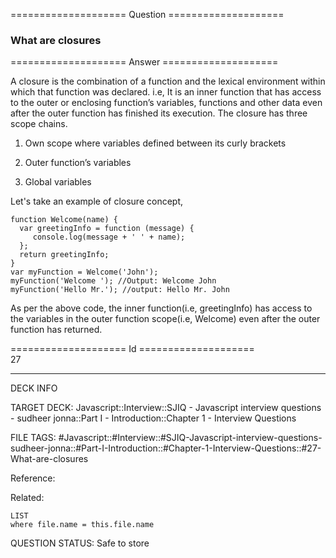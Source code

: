 ==================== Question ====================  

### What are closures  

==================== Answer ====================  

A closure is the combination of a function and the lexical environment within which that function was declared. i.e, It is an inner function that has access to the outer or enclosing function’s variables, functions and other data even after the outer function has finished its execution. The closure has three scope chains.

1. Own scope where variables defined between its curly brackets

2. Outer function’s variables

3. Global variables

Let's take an example of closure concept,

<!-- codeblock-start -->
<pre><code class="hljs language-javascript"><span class="hljs-keyword">function</span> <span class="hljs-title function_">Welcome</span>(<span class="hljs-params">name</span>) {
  <span class="hljs-keyword">var</span> greetingInfo = <span class="hljs-keyword">function</span> (<span class="hljs-params">message</span>) {
     <span class="hljs-variable language_">console</span>.<span class="hljs-title function_">log</span>(message + <span class="hljs-string">' '</span> + name);
  };
  <span class="hljs-keyword">return</span> greetingInfo;
}
<span class="hljs-keyword">var</span> myFunction = <span class="hljs-title class_">Welcome</span>(<span class="hljs-string">'John'</span>);
<span class="hljs-title function_">myFunction</span>(<span class="hljs-string">'Welcome '</span>); <span class="hljs-comment">//Output: Welcome John</span>
<span class="hljs-title function_">myFunction</span>(<span class="hljs-string">'Hello Mr.'</span>); <span class="hljs-comment">//output: Hello Mr. John</span>
</code></pre>
<!-- codeblock-end -->

As per the above code, the inner function(i.e, greetingInfo) has access to the variables in the outer function scope(i.e, Welcome) even after the outer function has returned.

==================== Id ====================  
27

---

DECK INFO

TARGET DECK: Javascript::Interview::SJIQ - Javascript interview questions - sudheer jonna::Part I - Introduction::Chapter 1 - Interview Questions

FILE TAGS: #Javascript::#Interview::#SJIQ-Javascript-interview-questions-sudheer-jonna::#Part-I-Introduction::#Chapter-1-Interview-Questions::#27-What-are-closures

Reference:

Related:

```dataview
LIST
where file.name = this.file.name
```

QUESTION STATUS: Safe to store
